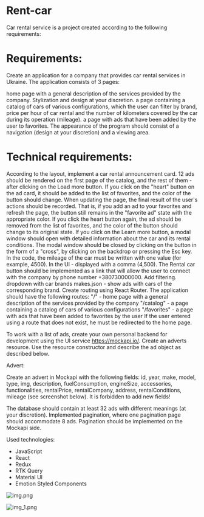 # Rent-car

Car rental service is a project created according to the following requirements:

# Requirements:

Create an application for a company that provides car rental services in Ukraine. The application consists of 3 pages:

home page with a general description of the services provided by the company. Stylization and design at your discretion.
a page containing a catalog of cars of various configurations, which the user can filter by brand, price per hour of car
rental and the number of kilometers covered by the car during its operation (mileage). a page with ads that have been
added by the user to favorites. The appearance of the program should consist of a navigation (design at your discretion)
and a viewing area.

# Technical requirements:

According to the layout, implement a car rental announcement card. 12 ads should be rendered on the first page of the
catalog, and the rest of them - after clicking on the Load more button. If you click on the "heart" button on the ad
card, it should be added to the list of favorites, and the color of the button should change. When updating the page,
the final result of the user's actions should be recorded. That is, if you add an ad to your favorites and refresh the
page, the button still remains in the "favorite ad" state with the appropriate color. If you click the heart button
again, the ad should be removed from the list of favorites, and the color of the button should change to its original
state. If you click on the Learn more button, a modal window should open with detailed information about the car and its
rental conditions. The modal window should be closed by clicking on the button in the form of a "cross", by clicking on
the backdrop or pressing the Esc key. In the code, the mileage of the car must be written with one value (for example,
4500). In the UI - displayed with a comma (4,500). The Rental car button should be implemented as a link that will allow
the user to connect with the company by phone number +380730000000. Add filtering. dropdown with car brands makes.json -
show ads with cars of the corresponding brand. Create routing using React Router. The application should have the
following routes: "/" - home page with a general description of the services provided by the company "/catalog" - a page
containing a catalog of cars of various configurations "/favorites" - a page with ads that have been added to favorites
by the user If the user entered using a route that does not exist, he must be redirected to the home page.

To work with a list of ads, create your own personal backend for development using the UI service https://mockapi.io/.
Create an adverts resource. Use the resource constructor and describe the ad object as described below.

Advert:

Create an advert in Mockapi with the following fields: id, year, make, model, type, img, description, fuelConsumption,
engineSize, accessories, functionalities, rentalPrice, rentalCompany, address, rentalConditions, mileage (see screenshot
below). It is forbidden to add new fields!

The database should contain at least 32 ads with different meanings (at your discretion). Implemented pagination, where
one pagination page should accommodate 8 ads. Pagination should be implemented on the Mockapi side.

Used technologies:
- JavaScript
- React
- Redux
- RTK Query
- Material UI
- Emotion Styled Components

![img.png](IdeaProjects/rent-car/rent-car/public/img.png)

![img_1.png](IdeaProjects/rent-car/rent-car/public/img_1.png)
